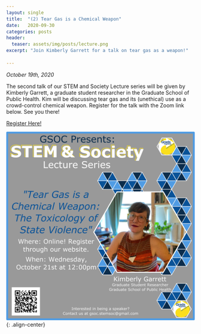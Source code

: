 ```yaml
---
layout: single
title:  "(2) Tear Gas is a Chemical Weapon"
date:   2020-09-30
categories: posts
header:
  teaser: assets/img/posts/lecture.png
excerpt: "Join Kimberly Garrett for a talk on tear gas as a weapon!"

---
```

*October 19th, 2020*

The second talk of our STEM and Society Lecture series will be given by Kimberly Garrett, a graduate student researcher in the Graduate School of Public Health. Kim will be discussing tear gas and its (unethical) use as a crowd-control chemical weapon. Register for the talk with the Zoom link below. See you there!

[Register Here!](https://pitt.zoom.us/meeting/register/tJIvdu-orzgrHNCplCK3jeV0QHWUvZkptBLE)

![Lecture2_KimberlyGarrett](/assets/img/lectures/Lecture2_KimberlyGarrett.png){: .align-center}
